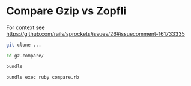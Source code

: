 # Compare Gzip vs Zopfli

For context see https://github.com/rails/sprockets/issues/26#issuecomment-161733335

```bash
git clone ...

cd gz-compare/

bundle

bundle exec ruby compare.rb
```
